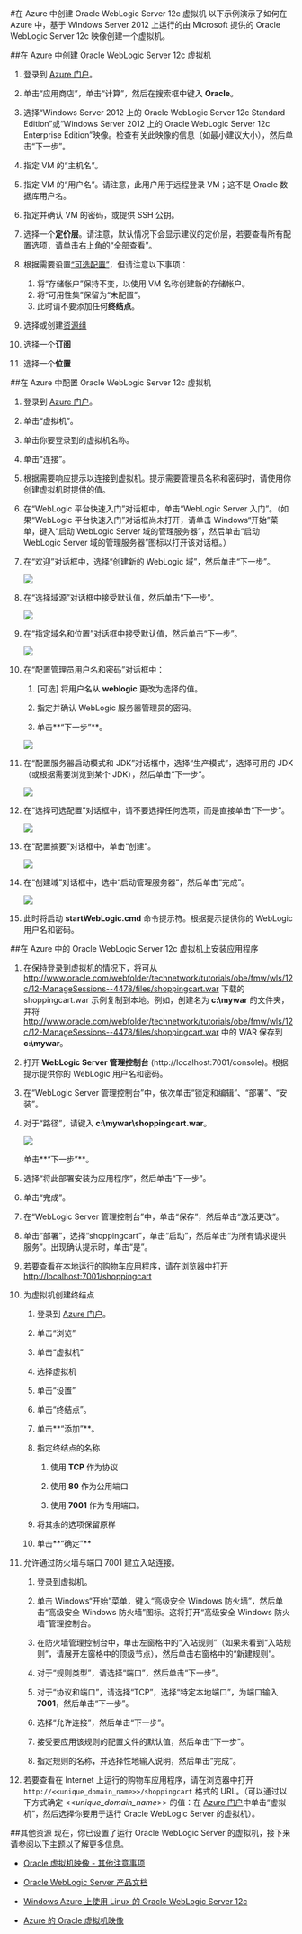 <properties title="Creating an Oracle WebLogic Server 12c Virtual Machine in Azure" pageTitle="在 Azure 中创建 Oracle WebLogic Server 12c 虚拟机" description="逐步演示在 Windows Azure 中创建运行在 Windows Server 2012 上的 Oracle WebLogic Server 12c 虚拟机的示例。" services="virtual-machines" authors="bbenz" documentationCenter=""/>
<tags ms.service="virtual-machines" ms.date="06/22/2015" wacn.date="08/29/2015"/>
#在 Azure 中创建 Oracle WebLogic Server 12c 虚拟机
以下示例演示了如何在 Azure 中，基于 Windows Server 2012 上运行的由 Microsoft 提供的 Oracle WebLogic Server 12c 映像创建一个虚拟机。

##在 Azure 中创建 Oracle WebLogic Server 12c 虚拟机

1. 登录到 [Azure 门户](https://manage.windowsazure.cn)。

2. 单击“应用商店”，单击“计算”，然后在搜索框中键入 **Oracle**。

3.	选择“Windows Server 2012 上的 Oracle WebLogic Server 12c Standard Edition”或“Windows Server 2012 上的 Oracle WebLogic Server 12c Enterprise Edition”映像。检查有关此映像的信息（如最小建议大小），然后单击“下一步”。

4.	指定 VM 的“主机名”。

5.	指定 VM 的“用户名”。请注意，此用户用于远程登录 VM；这不是 Oracle 数据库用户名。

6.	指定并确认 VM 的密码，或提供 SSH 公钥。

7.	选择一个**定价层**。请注意，默认情况下会显示建议的定价层，若要查看所有配置选项，请单击右上角的“全部查看”。

8.	根据需要设置[“可选配置”](https://msdn.microsoft.com/zh-cn/library/azure/dn763935.aspx)，但请注意以下事项：
	1. 将“存储帐户”保持不变，以使用 VM 名称创建新的存储帐户。
	2. 将“可用性集”保留为“未配置”。
	3. 此时请不要添加任何**终结点**。

9.	选择或创建[资源组](/documentation/articles/resource-group-portal)

10. 选择一个**订阅**

11. 选择一个**位置**


##在 Azure 中配置 Oracle WebLogic Server 12c 虚拟机

1. 登录到 [Azure 门户](https://manage.windowsazure.cn)。

2.	单击“虚拟机”。

3.	单击你要登录到的虚拟机名称。

4.	单击“连接”。

5.	根据需要响应提示以连接到虚拟机。提示需要管理员名称和密码时，请使用你创建虚拟机时提供的值。

6.	在“WebLogic 平台快速入门”对话框中，单击“WebLogic Server 入门”。（如果“WebLogic 平台快速入门”对话框尚未打开，请单击 Windows“开始”菜单，键入“启动 WebLogic Server 域的管理服务器”，然后单击“启动 WebLogic Server 域的管理服务器”图标以打开该对话框。）

7.	在“欢迎”对话框中，选择“创建新的 WebLogic 域”，然后单击“下一步”。

	![](media/virtual-machines-creating-oracle-webLogic-server-12c-virtual-machine/image10.png)

8.	在“选择域源”对话框中接受默认值，然后单击“下一步”。

	![](media/virtual-machines-creating-oracle-webLogic-server-12c-virtual-machine/image11.png)

9.	在“指定域名和位置”对话框中接受默认值，然后单击“下一步”。

	![](media/virtual-machines-creating-oracle-webLogic-server-12c-virtual-machine/image12.png)

10.	在“配置管理员用户名和密码”对话框中：

	1.	[可选] 将用户名从 **weblogic** 更改为选择的值。

	2.	指定并确认 WebLogic 服务器管理员的密码。

	3.	单击**“下一步”**。

	![](media/virtual-machines-creating-oracle-webLogic-server-12c-virtual-machine/image13.png)

11.	在“配置服务器启动模式和 JDK”对话框中，选择“生产模式”，选择可用的 JDK（或根据需要浏览到某个 JDK），然后单击“下一步”。

	![](media/virtual-machines-creating-oracle-webLogic-server-12c-virtual-machine/image14.png)

12.	在“选择可选配置”对话框中，请不要选择任何选项，而是直接单击“下一步”。

	![](media/virtual-machines-creating-oracle-webLogic-server-12c-virtual-machine/image15.png)

13.	在“配置摘要”对话框中，单击“创建”。

	![](media/virtual-machines-creating-oracle-webLogic-server-12c-virtual-machine/image16.png)

14.	在“创建域”对话框中，选中“启动管理服务器”，然后单击“完成”。

	![](media/virtual-machines-creating-oracle-webLogic-server-12c-virtual-machine/image17.png)

15.	此时将启动 **startWebLogic.cmd** 命令提示符。根据提示提供你的 WebLogic 用户名和密码。

##在 Azure 中的 Oracle WebLogic Server 12c 虚拟机上安装应用程序
1.	在保持登录到虚拟机的情况下，将可从 http://www.oracle.com/webfolder/technetwork/tutorials/obe/fmw/wls/12c/12-ManageSessions--4478/files/shoppingcart.war 下载的 shoppingcart.war 示例复制到本地。例如，创建名为 **c:\mywar** 的文件夹，并将 http://www.oracle.com/webfolder/technetwork/tutorials/obe/fmw/wls/12c/12-ManageSessions--4478/files/shoppingcart.war 中的 WAR 保存到 **c:\mywar**。

2.	打开 **WebLogic Server 管理控制台** (http://localhost:7001/console)。根据提示提供你的 WebLogic 用户名和密码。

3.	在“WebLogic Server 管理控制台”中，依次单击“锁定和编辑”、“部署”、“安装”。

4.	对于“路径”，请键入 **c:\mywar\shoppingcart.war**。

	![](media/virtual-machines-creating-oracle-webLogic-server-12c-virtual-machine/image18.png)

	单击**“下一步”**。

5.	选择“将此部署安装为应用程序”，然后单击“下一步”。

6.	单击“完成”。

7.	在“WebLogic Server 管理控制台”中，单击“保存”，然后单击“激活更改”。

8.	单击“部署”，选择“shoppingcart”，单击“启动”，然后单击“为所有请求提供服务”。出现确认提示时，单击“是”。

9.	若要查看在本地运行的购物车应用程序，请在浏览器中打开 <http://localhost:7001/shoppingcart>

10.	为虚拟机创建终结点

	1. 登录到 [Azure 门户](hhttps://manage.windowsazure.cn)。

	2.	单击“浏览”

	3.	单击“虚拟机”

	4.	选择虚拟机

	5.	单击“设置”

	6.	单击“终结点”。

	7.	单击**“添加”**。

	8.	指定终结点的名称

		1. 使用 **TCP** 作为协议

		2. 使用 **80** 作为公用端口

		3. 使用 **7001** 作为专用端口。

	9.	将其余的选项保留原样

	10. 单击**“确定”**

11.	允许通过防火墙与端口 7001 建立入站连接。

	1.	登录到虚拟机。

	2.	单击 Windows“开始”菜单，键入“高级安全 Windows 防火墙”，然后单击“高级安全 Windows 防火墙”图标。这将打开“高级安全 Windows 防火墙”管理控制台。

	3.	在防火墙管理控制台中，单击左窗格中的“入站规则”（如果未看到“入站规则”，请展开左窗格中的顶级节点），然后单击右窗格中的“新建规则”。

	4.	对于“规则类型”，请选择“端口”，然后单击“下一步”。

	5.	对于“协议和端口”，请选择“TCP”，选择“特定本地端口”，为端口输入 **7001**，然后单击“下一步”。

	6.	选择“允许连接”，然后单击“下一步”。

	7.	接受要应用该规则的配置文件的默认值，然后单击“下一步”。

	8.	指定规则的名称，并选择性地输入说明，然后单击“完成”。

12.	若要查看在 Internet 上运行的购物车应用程序，请在浏览器中打开 `http://<<unique_domain_name>>/shoppingcart` 格式的 URL。（可以通过以下方式确定 <<*unique_domain_name*>> 的值：在 [Azure 门户](https://manage.windowsazure.cn)中单击“虚拟机”，然后选择你要用于运行 Oracle WebLogic Server 的虚拟机）。


##其他资源
现在，你已设置了运行 Oracle WebLogic Server 的虚拟机，接下来请参阅以下主题以了解更多信息。

-	[Oracle 虚拟机映像 - 其他注意事项](/documentation/articles/virtual-machines-miscellaneous-considerations-oracle-virtual-machine-images)

-	[Oracle WebLogic Server 产品文档](http://www.oracle.com/technetwork/middleware/weblogic/documentation/index.html)

-	[Windows Azure 上使用 Linux 的 Oracle WebLogic Server 12c](http://www.oracle.com/technetwork/middleware/weblogic/learnmore/oracle-weblogic-on-azure-wp-2020930.pdf)

-	[Azure 的 Oracle 虚拟机映像](/documentation/articles/virtual-machines-oracle-list-oracle-virtual-machine-images)

<!---HONumber=67-->